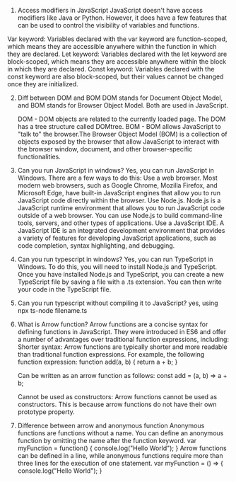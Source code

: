 1. Access modifiers in JavaScript
   JavaScript doesn't have access modifiers like Java or Python. However, it does have a few features that can be used to control the visibility of variables and functions.

Var keyword:
    Variables declared with the var keyword are function-scoped, which means they are accessible anywhere within the function in which they are declared.
Let keyword:
    Variables declared with the let keyword are block-scoped, which means they are accessible anywhere within the block in which they are declared.
Const keyword:
    Variables declared with the const keyword are also block-scoped, but their values cannot be changed once they are initialized.

2. Diff between DOM and BOM
    DOM stands for Document Object Model, and BOM stands for Browser Object Model. Both are used in JavaScript.

    DOM - DOM objects are related to the currently loaded page. The DOM has a tree structure called   DOMtree.
    BOM - BOM allows JavaScript to "talk to" the browser.The Browser Object Model (BOM) is a collection of objects exposed by the browser that allow JavaScript to interact with the browser window, document, and other browser-specific functionalities. 

3. Can you run JavaScript in windows? 
Yes, you can run JavaScript in Windows. There are a few ways to do this:
Use a web browser.
Most modern web browsers, 
    such as Google Chrome, Mozilla Firefox, and Microsoft Edge, have built-in JavaScript engines that allow you to run JavaScript code directly within the browser.
Use Node.js.
    Node.js is a JavaScript runtime environment that allows you to run JavaScript code outside of a web browser. You can use Node.js to build command-line tools, servers, and other types of applications.
Use a JavaScript IDE.
    A JavaScript IDE is an integrated development environment that provides a variety of features for developing JavaScript applications, such as code completion, syntax highlighting, and debugging. 

4.	Can you run typescript in windows?
     Yes, you can run TypeScript in Windows. To do this, you will need to install Node.js and TypeScript.
     Once you have installed Node.js and TypeScript, you can create a new TypeScript file by saving a file with a .ts extension. You can then write your code in the TypeScript file.

5.  Can you run typescript without compiling it to JavaScript? 
      yes, using  npx ts-node filename.ts

6.	What is Arrow function?
     Arrow functions are a concise syntax for defining functions in JavaScript. They were introduced in ES6 and offer a number of advantages over traditional function expressions, including:
       Shorter syntax: Arrow functions are typically shorter and more readable than traditional 
       function expressions. 
     For example, the following function expression:
          function add(a, b) {
            return a + b;
            }

     Can be written as an arrow function as follows:
        const add = (a, b) => a + b;

     Cannot be used as constructors:
       Arrow functions cannot be used as constructors. This is because arrow functions do not have their own prototype property.

7.	Difference between arrow and anonymous function
     Anonymous functions are functions without a name. You can define an anonymous function by omitting the name after the function keyword. 
     var myFunction = function() { 
         console.log("Hello World"); 
          }
     Arrow functions can be defined in a line, while anonymous functions require more than three lines for the execution of one statement. 
     var myFunction = () => { 
          console.log("Hello World"); 
          } 
